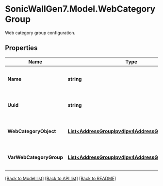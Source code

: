 # SonicWallGen7.Model.WebCategoryGroup
Web category group configuration.

## Properties

Name | Type | Description | Notes
------------ | ------------- | ------------- | -------------
**Name** | **string** | Set web category group name. | 
**Uuid** | **string** | Web Category group UUID. | [optional] [readonly] 
**WebCategoryObject** | [**List&lt;AddressGroupIpv4Ipv4AddressGroupIpv4Inner&gt;**](AddressGroupIpv4Ipv4AddressGroupIpv4Inner.md) | Assign web category object to group. | [optional] 
**VarWebCategoryGroup** | [**List&lt;AddressGroupIpv4Ipv4AddressGroupIpv4Inner&gt;**](AddressGroupIpv4Ipv4AddressGroupIpv4Inner.md) | Assign web category group to group. | [optional] 

[[Back to Model list]](../README.md#documentation-for-models) [[Back to API list]](../README.md#documentation-for-api-endpoints) [[Back to README]](../README.md)

